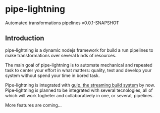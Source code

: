 # pipe-lightning
Automated transformations pipelines v0.0.1-SNAPSHOT

## Introduction

pipe-lightning is a dynamic nodejs framework for build a run pipelines to make transformations over several kinds of resources.

The main goal of pipe-lightning is to automate mechanical and repeated task to center your effort in what matters: quality, test and develop your system without spend your time in bored task.

Pipe-lightning is integrated with [gulp, the streaming build system](https://gulpjs.com/) by now. Pipe-lightning is planned to be integrated with several tecnologies, all of which will work togheter and collaboratively in one, or several, pipelines.   

More features are coming...
